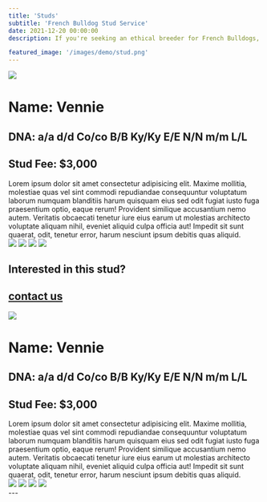 ```yaml
---
title: 'Studs'
subtitle: 'French Bulldog Stud Service'
date: 2021-12-20 00:00:00
description: If you're seeking an ethical breeder for French Bulldogs, you've come to the right destination. We take immense pride in our exceptional French Bulldogs known for their robust health, impressive lineage, and striking appearance. Your journey to responsible and rewarding breeding begins here!

featured_image: '/images/demo/stud.png'
---
```


![](/images/demo/stud.png)


<h1>Name: Vennie </h1>
<h2>DNA: a/a d/d Co/co B/B Ky/Ky E/E N/N m/m L/L </h2>
<h2>Stud Fee: $3,000</h2>
Lorem ipsum dolor sit amet consectetur adipisicing elit. Maxime mollitia,
molestiae quas vel sint commodi repudiandae consequuntur voluptatum laborum
numquam blanditiis harum quisquam eius sed odit fugiat iusto fuga praesentium
optio, eaque rerum! Provident similique accusantium nemo autem. Veritatis
obcaecati tenetur iure eius earum ut molestias architecto voluptate aliquam
nihil, eveniet aliquid culpa officia aut! Impedit sit sunt quaerat, odit,
tenetur error, harum nesciunt ipsum debitis quas aliquid.

<div class="gallery" data-columns="1">
	<img src="/images/demo/demo-landscape.jpg">
	<img src="/images/demo/demo-landscape-2.jpg">
        <img src="/images/demo/demo-landscape.jpg">
	<img src="/images/demo/demo-landscape-2.jpg">
</div>

## Interested in this stud?

<a href="/contact" class="button button--large">contact us</a>
---

![](/images/demo/stud.png)


<h1>Name: Vennie </h1>
<h2>DNA: a/a d/d Co/co B/B Ky/Ky E/E N/N m/m L/L </h2>
<h2>Stud Fee: $3,000</h2>
Lorem ipsum dolor sit amet consectetur adipisicing elit. Maxime mollitia,
molestiae quas vel sint commodi repudiandae consequuntur voluptatum laborum
numquam blanditiis harum quisquam eius sed odit fugiat iusto fuga praesentium
optio, eaque rerum! Provident similique accusantium nemo autem. Veritatis
obcaecati tenetur iure eius earum ut molestias architecto voluptate aliquam
nihil, eveniet aliquid culpa officia aut! Impedit sit sunt quaerat, odit,
tenetur error, harum nesciunt ipsum debitis quas aliquid.

<div class="gallery" data-columns="1">
	<img src="/images/demo/demo-landscape.jpg">
	<img src="/images/demo/demo-landscape-2.jpg">
        <img src="/images/demo/demo-landscape.jpg">
	<img src="/images/demo/demo-landscape-2.jpg">
</div>
---
